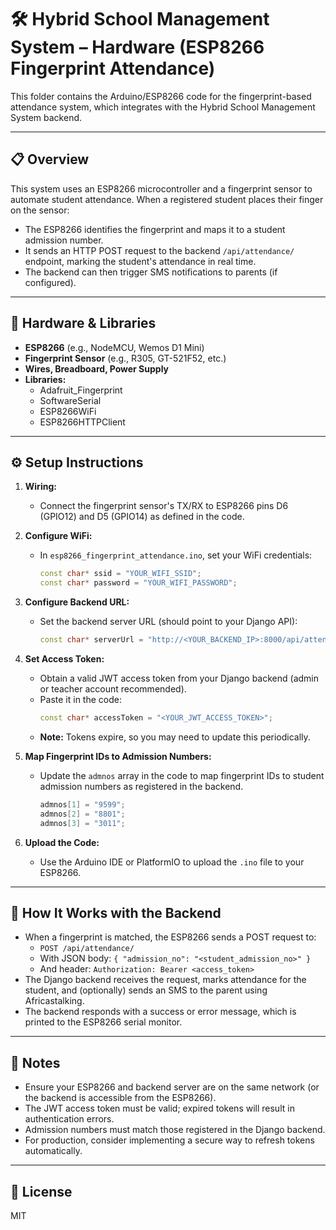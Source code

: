 # 🛠️ Hybrid School Management System – Hardware (ESP8266 Fingerprint Attendance)

This folder contains the Arduino/ESP8266 code for the fingerprint-based attendance system, which integrates with the Hybrid School Management System backend.

---

## 📋 Overview

This system uses an ESP8266 microcontroller and a fingerprint sensor to automate student attendance. When a registered student places their finger on the sensor:
- The ESP8266 identifies the fingerprint and maps it to a student admission number.
- It sends an HTTP POST request to the backend `/api/attendance/` endpoint, marking the student's attendance in real time.
- The backend can then trigger SMS notifications to parents (if configured).

---

## 🧰 Hardware & Libraries

- **ESP8266** (e.g., NodeMCU, Wemos D1 Mini)
- **Fingerprint Sensor** (e.g., R305, GT-521F52, etc.)
- **Wires, Breadboard, Power Supply**
- **Libraries:**
  - Adafruit_Fingerprint
  - SoftwareSerial
  - ESP8266WiFi
  - ESP8266HTTPClient

---

## ⚙️ Setup Instructions

1. **Wiring:**
   - Connect the fingerprint sensor's TX/RX to ESP8266 pins D6 (GPIO12) and D5 (GPIO14) as defined in the code.

2. **Configure WiFi:**
   - In `esp8266_fingerprint_attendance.ino`, set your WiFi credentials:
     ```cpp
     const char* ssid = "YOUR_WIFI_SSID";
     const char* password = "YOUR_WIFI_PASSWORD";
     ```

3. **Configure Backend URL:**
   - Set the backend server URL (should point to your Django API):
     ```cpp
     const char* serverUrl = "http://<YOUR_BACKEND_IP>:8000/api/attendance/";
     ```

4. **Set Access Token:**
   - Obtain a valid JWT access token from your Django backend (admin or teacher account recommended).
   - Paste it in the code:
     ```cpp
     const char* accessToken = "<YOUR_JWT_ACCESS_TOKEN>";
     ```
   - **Note:** Tokens expire, so you may need to update this periodically.

5. **Map Fingerprint IDs to Admission Numbers:**
   - Update the `admnos` array in the code to map fingerprint IDs to student admission numbers as registered in the backend.
     ```cpp
     admnos[1] = "9599";
     admnos[2] = "8801";
     admnos[3] = "3011";
     ```

6. **Upload the Code:**
   - Use the Arduino IDE or PlatformIO to upload the `.ino` file to your ESP8266.

---

## 🔗 How It Works with the Backend

- When a fingerprint is matched, the ESP8266 sends a POST request to:
  - `POST /api/attendance/`
  - With JSON body: `{ "admission_no": "<student_admission_no>" }`
  - And header: `Authorization: Bearer <access_token>`
- The Django backend receives the request, marks attendance for the student, and (optionally) sends an SMS to the parent using Africastalking.
- The backend responds with a success or error message, which is printed to the ESP8266 serial monitor.

---

## 📝 Notes

- Ensure your ESP8266 and backend server are on the same network (or the backend is accessible from the ESP8266).
- The JWT access token must be valid; expired tokens will result in authentication errors.
- Admission numbers must match those registered in the Django backend.
- For production, consider implementing a secure way to refresh tokens automatically.

---

## 📄 License

MIT 